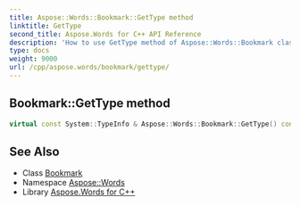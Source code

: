 ```yaml
---
title: Aspose::Words::Bookmark::GetType method
linktitle: GetType
second_title: Aspose.Words for C++ API Reference
description: 'How to use GetType method of Aspose::Words::Bookmark class in C++.'
type: docs
weight: 9000
url: /cpp/aspose.words/bookmark/gettype/
---
```

## Bookmark::GetType method




```cpp
virtual const System::TypeInfo & Aspose::Words::Bookmark::GetType() const override
```

## See Also

* Class [Bookmark](../)
* Namespace [Aspose::Words](../../)
* Library [Aspose.Words for C++](../../../)
